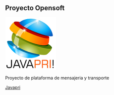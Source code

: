 ## Proyecto Opensoft

<img src="public/img/logo_javapri.png">

<p>Proyecto  de plataforma de mensajeria y transporte</p>

<a href="https://javapri.co/">Javapri</a>
